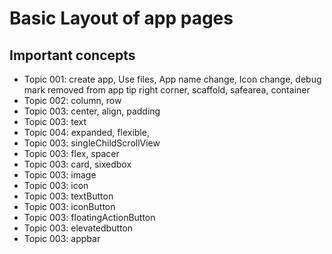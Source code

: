 # Basic Layout of app pages

## Important concepts
 - Topic 001: create app, Use files, App name change, Icon change, debug mark removed from app tip right corner, scaffold, safearea, container
 - Topic 002: column, row
 - Topic 003: center, align, padding
 - Topic 003: text
 - Topic 004: expanded, flexible, 
 - Topic 003: singleChildScrollView
 - Topic 003: flex, spacer
 - Topic 003: card, sixedbox
 - Topic 003: image
 - Topic 003: icon
 - Topic 003: textButton
 - Topic 003: iconButton
 - Topic 003: floatingActionButton
 - Topic 003: elevatedbutton
 - Topic 003: appbar